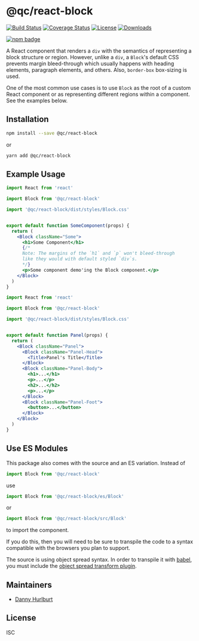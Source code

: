 # @qc/react-block

[![Build Status][travis-svg]][travis-url]
[![Coverage Status][coverage-image]][coverage-url]
[![License][license-image]][license-url]
[![Downloads][downloads-image]][downloads-url]

[![npm badge][npm-badge-png]][package-url]

A React component that renders a `div` with the semantics of representing a
block structure or region.  However, unlike a `div`, a `Block`'s default CSS
prevents margin bleed-through which usually happens with heading elements,
paragraph elements, and others.  Also, `border-box` box-sizing is used.

One of the most common use cases is to use `Block` as the root of a custom
React component or as representing different regions within a component.  See
the examples below.


## Installation

```sh
npm install --save @qc/react-block
```

or

```sh
yarn add @qc/react-block
```


## Example Usage

```jsx
import React from 'react'

import Block from '@qc/react-block'

import '@qc/react-block/dist/styles/Block.css'


export default function SomeComponent(props) {
  return (
    <Block className="Some">
      <h1>Some Component</h1>
      {/*
      Note: The margins of the `h1` and `p` won't bleed-through
      like they would with default styled `div`s.
      */}
      <p>Some component demo'ing the Block component.</p>
    </Block>
  )
}
```

```jsx
import React from 'react'

import Block from '@qc/react-block'

import '@qc/react-block/dist/styles/Block.css'


export default function Panel(props) {
  return (
    <Block className="Panel">
      <Block className="Panel-Head">
        <Title>Panel's Title</Title>
      </Block>
      <Block className="Panel-Body">
        <h1>...</h1>
        <p>...</p>
        <h2>...</h2>
        <p>...</p>
      </Block>
      <Block className="Panel-Foot">
        <button>...</button>
      </Block>
    </Block>
  )
}
```


## Use ES Modules

This package also comes with the source and an ES variation.  Instead of

```jsx
import Block from '@qc/react-block'
```

use

```jsx
import Block from '@qc/react-block/es/Block'
```

or

```jsx
import Block from '@qc/react-block/src/Block'
```

to import the component.

If you do this, then you will need to be sure to transpile the code to a syntax
compatible with the browsers you plan to support.

The source is using object spread syntax.  In order to transpile it with
[babel], you must include the [object spread transform
plugin][babel-obj-sprd-txm].


## Maintainers

- [Danny Hurlburt](https://github.com/dhurlburtusa)


## License

ISC


[babel]: https://babeljs.io/
[babel-obj-sprd-txm]: https://babeljs.io/docs/plugins/transform-object-rest-spread/
[coverage-image]: https://coveralls.io/repos/github/hypersoftllc/qc-react-block/badge.svg?branch=master
[coverage-url]: https://coveralls.io/github/hypersoftllc/qc-react-block?branch=master
[downloads-image]: http://img.shields.io/npm/dm/@qc/react-block.svg
[downloads-url]: http://npm-stat.com/charts.html?package=@qc/react-block
[license-image]: http://img.shields.io/npm/l/@qc/react-block.svg
[license-url]: LICENSE
[package-url]: https://npmjs.org/package/@qc/react-block
[npm-badge-png]: https://nodei.co/npm/@qc/react-block.png?downloads=true&stars=true
[travis-svg]: https://travis-ci.org/hypersoftllc/qc-react-block.svg?branch=master
[travis-url]: https://travis-ci.org/hypersoftllc/qc-react-block
